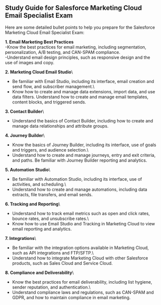 ## Study Guide for Salesforce Marketing Cloud Email Specialist Exam
Here are some detailed bullet points to help you prepare for the Salesforce Marketing Cloud Email Specialist Exam:

**1. Email Marketing Best Practices**\
-Know the best practices for email marketing, including segmentation, personalization, A/B testing, and CAN-SPAM compliance.\
-Understand email design principles, such as responsive design and the use of images and copy.

**2. Marketing Cloud Email Studio**\
- Be familiar with Email Studio, including its interface, email creation and send flow, and subscriber management.\
- Know how to create and manage data extensions, import data, and use data filters.
Understand how to create and manage email templates, content blocks, and triggered sends.

**3. Contact Builder**\
- Understand the basics of Contact Builder, including how to create and manage data relationships and attribute groups.

**4. Journey Builder**\
- Know the basics of Journey Builder, including its interface, use of goals and triggers, and audience selection.\
- Understand how to create and manage journeys, entry and exit criteria, and paths.
Be familiar with Journey Builder reporting and analytics.

**5. Automation Studio**\
- Be familiar with Automation Studio, including its interface, use of activities, and scheduling.\
- Understand how to create and manage automations, including data extracts, file transfers, and email sends.

**6. Tracking and Reporting**\
- Understand how to track email metrics such as open and click rates, bounce rates, and unsubscribe rates.\
- Know how to use Email Studio and Tracking in Marketing Cloud to view email reporting and analytics.

**7. Integrations**\
- Be familiar with the integration options available in Marketing Cloud, such as API integrations and FTP/SFTP.\
- Understand how to integrate Marketing Cloud with other Salesforce products, such as Sales Cloud and Service Cloud.

**8. Compliance and Deliverability**\
- Know the best practices for email deliverability, including list hygiene, sender reputation, and authentication.\
- Understand compliance laws and regulations, such as CAN-SPAM and GDPR, and how to maintain compliance in email marketing.